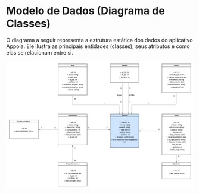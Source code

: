 # Modelo de Dados (Diagrama de Classes)

O diagrama a seguir representa a estrutura estática dos dados do aplicativo Appoia. Ele ilustra as principais entidades (classes), seus atributos e como elas se relacionam entre si.

![Diagrama de Classes do Appoia](diagrama_de_classes.png)